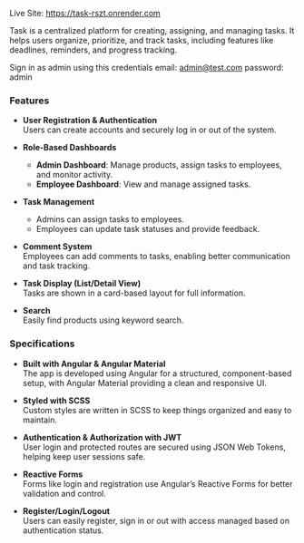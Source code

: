 Live Site: https://task-rszt.onrender.com

Task is a centralized platform for creating, assigning, and managing tasks. It helps users organize, prioritize, and track tasks, including features like deadlines, reminders, and progress tracking.

Sign in as admin using this credentials
email: admin@test.com
password: admin


### Features

- **User Registration & Authentication**  
  Users can create accounts and securely log in or out of the system.

- **Role-Based Dashboards**  
  - **Admin Dashboard**: Manage products, assign tasks to employees, and monitor activity.  
  - **Employee Dashboard**: View and manage assigned tasks.

- **Task Management**  
  - Admins can assign tasks to employees.  
  - Employees can update task statuses and provide feedback.

- **Comment System**  
  Employees can add comments to tasks, enabling better communication and task tracking.

- **Task Display (List/Detail View)**  
  Tasks are shown in a card-based layout for full information.

- **Search**  
  Easily find products using keyword search.

### Specifications

- **Built with Angular & Angular Material**  
  The app is developed using Angular for a structured, component-based setup, with Angular Material providing a clean and responsive UI.

- **Styled with SCSS**  
  Custom styles are written in SCSS to keep things organized and easy to maintain.

- **Authentication & Authorization with JWT**  
  User login and protected routes are secured using JSON Web Tokens, helping keep user sessions safe.

- **Reactive Forms**  
  Forms like login and registration use Angular’s Reactive Forms for better validation and control.

- **Register/Login/Logout**  
  Users can easily register, sign in or out with access managed based on authentication status.
